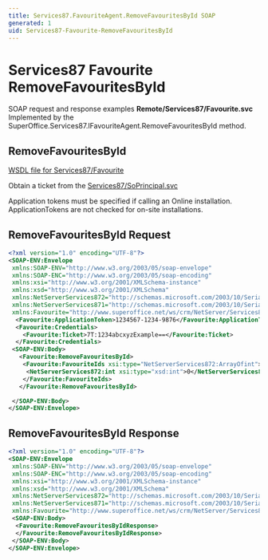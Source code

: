 ```yaml
---
title: Services87.FavouriteAgent.RemoveFavouritesById SOAP
generated: 1
uid: Services87-Favourite-RemoveFavouritesById
---
```


# Services87 Favourite RemoveFavouritesById

SOAP request and response examples **Remote/Services87/Favourite.svc**
Implemented by the <see cref="M:SuperOffice.Services87.IFavouriteAgent.RemoveFavouritesById">SuperOffice.Services87.IFavouriteAgent.RemoveFavouritesById</see> method.

## RemoveFavouritesById

[WSDL file for Services87/Favourite](../Services87-Favourite.md)

Obtain a ticket from the [Services87/SoPrincipal.svc](../SoPrincipal/index.md)

Application tokens must be specified if calling an Online installation. ApplicationTokens are not checked for on-site installations.

## RemoveFavouritesById Request

```xml
<?xml version="1.0" encoding="UTF-8"?>
<SOAP-ENV:Envelope
 xmlns:SOAP-ENV="http://www.w3.org/2003/05/soap-envelope"
 xmlns:SOAP-ENC="http://www.w3.org/2003/05/soap-encoding"
 xmlns:xsi="http://www.w3.org/2001/XMLSchema-instance"
 xmlns:xsd="http://www.w3.org/2001/XMLSchema"
 xmlns:NetServerServices872="http://schemas.microsoft.com/2003/10/Serialization/Arrays"
 xmlns:NetServerServices871="http://schemas.microsoft.com/2003/10/Serialization/"
 xmlns:Favourite="http://www.superoffice.net/ws/crm/NetServer/Services87">
  <Favourite:ApplicationToken>1234567-1234-9876</Favourite:ApplicationToken>
  <Favourite:Credentials>
    <Favourite:Ticket>7T:1234abcxyzExample==</Favourite:Ticket>
  </Favourite:Credentials>
 <SOAP-ENV:Body>
   <Favourite:RemoveFavouritesById>
    <Favourite:FavouriteIds xsi:type="NetServerServices872:ArrayOfint">
     <NetServerServices872:int xsi:type="xsd:int">0</NetServerServices872:int>
    </Favourite:FavouriteIds>
   </Favourite:RemoveFavouritesById>

 </SOAP-ENV:Body>
</SOAP-ENV:Envelope>

```

## RemoveFavouritesById Response

```xml
<?xml version="1.0" encoding="UTF-8"?>
<SOAP-ENV:Envelope
 xmlns:SOAP-ENV="http://www.w3.org/2003/05/soap-envelope"
 xmlns:SOAP-ENC="http://www.w3.org/2003/05/soap-encoding"
 xmlns:xsi="http://www.w3.org/2001/XMLSchema-instance"
 xmlns:xsd="http://www.w3.org/2001/XMLSchema"
 xmlns:NetServerServices872="http://schemas.microsoft.com/2003/10/Serialization/Arrays"
 xmlns:NetServerServices871="http://schemas.microsoft.com/2003/10/Serialization/"
 xmlns:Favourite="http://www.superoffice.net/ws/crm/NetServer/Services87">
 <SOAP-ENV:Body>
  <Favourite:RemoveFavouritesByIdResponse>
  </Favourite:RemoveFavouritesByIdResponse>
 </SOAP-ENV:Body>
</SOAP-ENV:Envelope>

```
